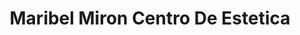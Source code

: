 ---
title: "Maribel Miron Centro De Estetica"
url: /torrent/maribel-miron-centro-de-estetica/
shop: Kosmetik
---